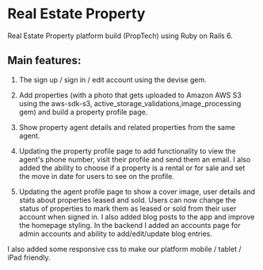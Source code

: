 # Real Estate Property

Real Estate Property platform build (PropTech) using Ruby on Rails 6. 

## Main features:

1. The sign up / sign in / edit account using the devise gem.

2. Add properties (with a photo that gets uploaded to Amazon AWS S3 using the aws-sdk-s3, active_storage_validations,image_processing gem) and build a property profile page.

3. Show property agent details and related properties from the same agent.

4. Updating the property profile page to add functionality to view the agent's phone number, visit their profile and send them an email. I also added the ability to choose if a property is a rental or for sale and set the move in date for users to see on the profile.

5. Updating the agent profile page to show a cover image, user details and stats about properties leased and sold. Users can now change the status of properties to mark them as leased or sold from their user account when signed in. I also added blog posts to the app and improve the homepage styling. In the backend I added an accounts page for admin accounts and ability to add/edit/update blog entries.



I also added some responsive css to make our platform mobile / tablet / iPad friendly.
